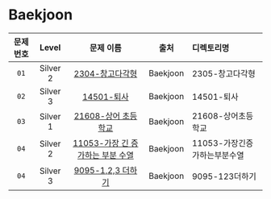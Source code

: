 # Baekjoon

|문제번호|Level|문제 이름|출처|디렉토리명|
|:---:|:---:|:---:|:---:|:---|
|`01`|Silver 2|[2304-창고다각형](https://www.acmicpc.net/problem/2304)|Baekjoon|2305-창고다각형|
|`02`|Silver 3|[14501-퇴사](https://www.acmicpc.net/problem/14501)|Baekjoon|14501-퇴사|
|`03`|Silver 1|[21608-상어 초등학교](https://www.acmicpc.net/problem/21608)|Baekjoon|21608-상어초등학교|
|`04`|Silver 2|[11053-가장 긴 증가하는 부분 수열](https://www.acmicpc.net/problem/11053)|Baekjoon|11053-가장긴증가하는부분수열|
|`04`|Silver 3|[9095-1,2,3 더하기](https://www.acmicpc.net/problem/9095)|Baekjoon|9095-123더하기|
